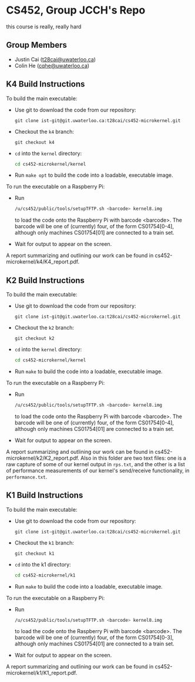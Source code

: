 # CS452, Group JCCH's Repo

this course is really, really hard

## Group Members

* Justin Cai (t28cai@uwaterloo.ca)
* Colin He (cqhe@uwaterloo.ca)

## K4 Build Instructions

To build the main executable:

* Use git to download the code from our repository:

    ```git
    git clone ist-git@git.uwaterloo.ca:t28cai/cs452-microkernel.git
    ```

* Checkout the `k4` branch:

    ```git
    git checkout k4
    ```

* `cd` into the `kernel` directory:

    ```sh
    cd cs452-microkernel/kernel
    ```

* Run `make opt` to build the code into a loadable, executable image.

To run the executable on a Raspberry Pi:

* Run

    ```sh
    /u/cs452/public/tools/setupTFTP.sh <barcode> kernel8.img
    ```

    to load the code onto the Raspberry Pi with barcode \<barcode\>. The barcode will be one of (currently) four, of the form CS01754[0-4], although only machines CS01754[01] are connected to a train set.
* Wait for output to appear on the screen.

A report summarizing and outlining our work can be found in cs452-microkernel/k4/K4_report.pdf.

## K2 Build Instructions

To build the main executable:

* Use git to download the code from our repository:

    ```git
    git clone ist-git@git.uwaterloo.ca:t28cai/cs452-microkernel.git
    ```

* Checkout the `k2` branch:

    ```git
    git checkout k2
    ```

* `cd` into the `kernel` directory:

    ```sh
    cd cs452-microkernel/kernel
    ```

* Run `make` to build the code into a loadable, executable image.

To run the executable on a Raspberry Pi:

* Run

    ```sh
    /u/cs452/public/tools/setupTFTP.sh <barcode> kernel8.img
    ```

    to load the code onto the Raspberry Pi with barcode \<barcode\>. The barcode will be one of (currently) four, of the form CS01754[0-4], although only machines CS01754[01] are connected to a train set.
* Wait for output to appear on the screen.

A report summarizing and outlining our work can be found in cs452-microkernel/k2/K2_report.pdf. Also in this folder are two text files: one is a raw capture of some of our kernel output in `rps.txt`, and the other is a list of performance measurements of our kernel's send/receive functionality, in `performance.txt`.

## K1 Build Instructions

To build the main executable:

* Use git to download the code from our repository:

    ```git
    git clone ist-git@git.uwaterloo.ca:t28cai/cs452-microkernel.git
    ```

* Checkout the `k1` branch:

    ```git
    git checkout k1
    ```

* `cd` into the k1 directory:

    ```sh
    cd cs452-microkernel/k1
    ```

* Run `make` to build the code into a loadable, executable image.

To run the executable on a Raspberry Pi:

* Run

    ```sh
    /u/cs452/public/tools/setupTFTP.sh <barcode> kernel8.img
    ```

    to load the code onto the Raspberry Pi with barcode \<barcode\>. The barcode will be one of (currently) four, of the form CS01754[0-3], although only machines CS01754[01] are connected to a train set.
* Wait for output to appear on the screen.

A report summarizing and outlining our work can be found in cs452-microkernel/k1/K1_report.pdf.
